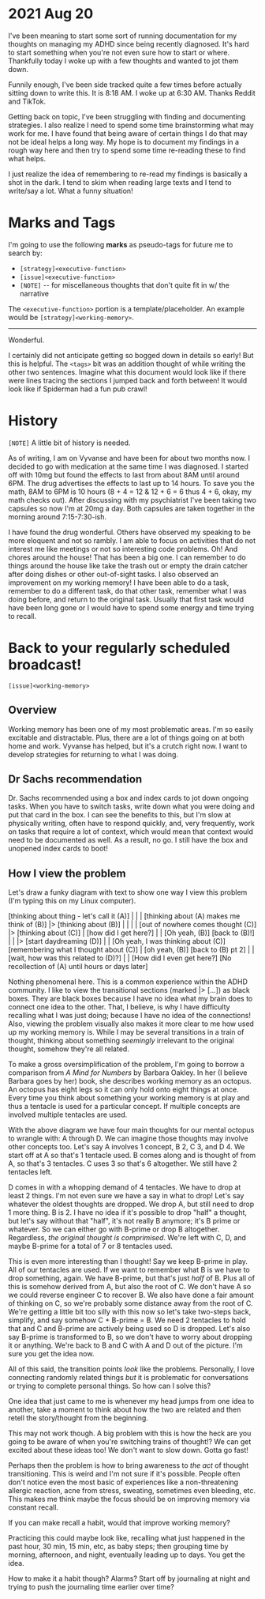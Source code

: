 # 2021 Aug 20
I've been meaning to start some sort of running documentation for my thoughts on managing my ADHD since being recently diagnosed. It's hard to start something when you're not even sure how to start or where. Thankfully today I woke up with a few thoughts and wanted to jot them down.

Funnily enough, I've been side tracked quite a few times before actually sitting down to write this. It is 8:18 AM. I woke up at 6:30 AM. Thanks Reddit and TikTok.

Getting back on topic, I've been struggling with finding and documenting strategies. I also realize I need to spend some time brainstorming what may work for me. I have found that being aware of certain things I do that may not be ideal helps a long way. My hope is to document my findings in a rough way here and then try to spend some time re-reading these to find what helps.

I just realize the idea of remembering to re-read my findings is basically a shot in the dark. I tend to skim when reading large texts and I tend to write/say a lot. What a funny situation!

# Marks and Tags

I'm going to use the following **marks** as pseudo-tags for future me to search by:

- `[strategy]<executive-function>`
- `[issue]<executive-function>`
- `[NOTE]` -- for miscellaneous thoughts that don't quite fit in w/ the narrative

The `<executive-function>` portion is a template/placeholder. An example would be `[strategy]<working-memory>`.

---
Wonderful.

I certainly did not anticipate getting so bogged down in details so early! But this is helpful. The `<tags>` bit was an addition thought of while writing the other two sentences. Imagine what this document would look like if there were lines tracing the sections I jumped back and forth between! It would look like if Spiderman had a fun pub crawl!

# History

`[NOTE]`
A little bit of history is needed.

As of writing, I am on Vyvanse and have been for about two months now. I decided to go with medication at the same time I was diagnosed. I started off with 10mg but found the effects to last from about 8AM until around 6PM. The drug advertises the effects to last up to 14 hours. To save you the math, 8AM to 6PM is 10 hours (8 + 4 = 12 & 12 + 6 = 6 thus 4 + 6, okay, my math checks out). After discussing with my psychiatrist I've been taking two capsules so now I'm at 20mg a day. Both capsules are taken together in the morning around 7:15-7:30-ish.

I have found the drug wonderful. Others have observed my speaking to be more eloquent and not so rambly. I am able to focus on activities that do not interest me like meetings or not so interesting code problems. Oh! And chores around the house! That has been a big one. I can remember to do things around the house like take the trash out or empty the drain catcher after doing dishes or other out-of-sight tasks. I also observed an improvement on my working memory! I have been able to do a task, remember to do a different task, do that other task, remember what I was doing before, and return to the original task. Usually that first task would have been long gone or I would have to spend some energy and time trying to recall.

# Back to your regularly scheduled broadcast!
`[issue]<working-memory>`

## Overview
Working memory has been one of my most problematic areas. I'm so easily excitable and distractable. Plus, there are a lot of things going on at both home and work. Vyvanse has helped, but it's a crutch right now. I want to develop strategies for returning to what I was doing.

## Dr Sachs recommendation
Dr. Sachs recommended using a box and index cards to jot down ongoing tasks. When you have to switch tasks, write down what you were doing and put that card in the box. I can see the benefits to this, but I'm slow at physically writing, often have to respond quickly, and, very frequently, work on tasks that require a lot of context, which would mean that context would need to be documented as well. As a result, no go. I still have the box and unopened index cards to boot!

## How I view the problem
Let's draw a funky diagram with text to show one way I view this problem (I'm typing this on my Linux computer).

[thinking about thing - let's call it (A)]
|
|
|
[thinking about (A) makes me think of (B)]
|>  [thinking about (B)]
    |
    |
    |
    |
    [out of nowhere comes thought (C)]
    |>  [thinking about (C)]
        |
        [how did I get here?]
        |
        |
        [Oh yeah, (B)]
    [back to (B)!]
    |
    |
    |>      [start daydreaming (D)]
            |
            |
            [Oh yeah, I was thinking about (C)]
        [remembering what I thought about (C)]
        |
        [oh yeah, (B)]
    [back to (B) pt 2]
    |
    |
    [wait, how was this related to (D)?]
    |
    |
    [How did I even get here?]
    [No recollection of (A) until hours or days later]


Nothing phenomenal here. This is a common experience within the ADHD community. I like to view the transitional sections (marked |>  [...]) as black boxes. They are black boxes because I have no idea what my brain does to connect one idea to the other. That, I believe, is why I have difficulty recalling what I was just doing; because I have no idea of the connections! Also, viewing the problem visually also makes it more clear to me how used up my working memory is. While I may be several transitions in a train of thought, thinking about something _seemingly_ irrelevant to the original thought, somehow they're all related.

To make a gross oversimplification of the problem, I'm going to borrow a comparison from _A Mind for Numbers_ by Barbara Oakley. In her (I believe Barbara goes by her) book, she describes working memory as an octopus. An octopus has eight legs so it can only hold onto eight things at once. Every time you think about something your working memory is at play and thus a tentacle is used for a particular concept. If multiple concepts are involved multiple tentacles are used.

With the above diagram we have four main thoughts for our mental octopus to wrangle with: A through D. We can imagine those thoughts may involve other concepts too. Let's say A involves 1 concept, B 2, C 3, and D 4. We start off at A so that's 1 tentacle used. B comes along and is thought of from A, so that's 3 tentacles. C uses 3 so that's 6 altogether. We still have 2 tentacles left.

D comes in with a whopping demand of 4 tentacles. We have to drop at least 2 things. I'm not even sure we have a say in what to drop! Let's say whatever the oldest thoughts are dropped. We drop A, but still need to drop 1 more thing. B is 2. I have no idea if it's possible to drop "half" a thought, but let's say without that "half", it's not really B anymore; it's B prime or whatever. So we can either go with B-prime or drop B altogether. Regardless, _the original thought is comprimised_. We're left with C, D, and maybe B-prime for a total of 7 or 8 tentacles used.

This is even more interesting than I thought! Say we keep B-prime in play. All of our tentacles are used. If we want to remember what B is we have to drop something, again. We have B-prime, but that's just _half_ of B. Plus all of this is somehow derived from A, but also the root of C. We don't have A so we could reverse engineer C to recover B. We also have done a fair amount of thinking on C, so we're probably some distance away from the root of C. We're getting a little bit too silly with this now so let's take two-steps back, simplify, and say somehow C + B-prime = B. We need 2 tentacles to hold that and C and B-prime are actively being used so D is dropped. Let's also say B-prime is transformed to B, so we don't have to worry about dropping it or anything. We're back to B and C with A and D out of the picture. I'm sure you get the idea now.

All of this said, the transition points _look_ like the problems. Personally, I love connecting randomly related things _but_ it is problematic for conversations or trying to complete personal things. So how can I solve this?

One idea that just came to me is whenever my head jumps from one idea to another, take a moment to think about how the two are related and then retell the story/thought from the beginning.

This may not work though. A big problem with this is how the heck are you going to be aware of when you're switching trains of thought!? We can get excited about these ideas too! We don't want to slow down. Gotta go fast!

Perhaps then the problem is how to bring awareness to _the act_ of thought transitioning. This is weird and I'm not sure if it's possible. People often don't notice even the most basic of experiences like a non-threatening allergic reaction, acne from stress, sweating, sometimes even bleeding, etc. This makes me think maybe the focus should be on improving memory via constant recall.

If you can make recall a habit, would that improve working memory?

Practicing this could maybe look like, recalling what just happened in the past hour, 30 min, 15 min, etc, as baby steps; then grouping time by morning, afternoon, and night, eventually leading up to days. You get the idea.

How to make it a habit though?
Alarms?
Start off by journaling at night and trying to push the journaling time earlier over time?
